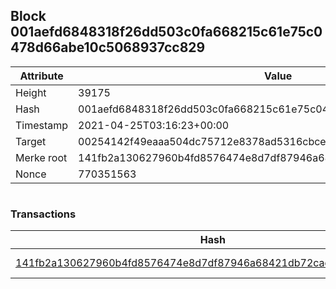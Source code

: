 ## Block 001aefd6848318f26dd503c0fa668215c61e75c0478d66abe10c5068937cc829

Attribute | Value
--- | ---
Height | 39175
Hash | 001aefd6848318f26dd503c0fa668215c61e75c0478d66abe10c5068937cc829
Timestamp | 2021-04-25T03:16:23+00:00
Target | 00254142f49eaaa504dc75712e8378ad5316cbcead634704b3734b6271167cc4
Merke root | 141fb2a130627960b4fd8576474e8d7df87946a68421db72cad00fb2b91d751c
Nonce | 770351563

```

```

### Transactions

Hash | Amount
--- | ---
[141fb2a130627960b4fd8576474e8d7df87946a68421db72cad00fb2b91d751c](141fb2a130627960b4fd8576474e8d7df87946a68421db72cad00fb2b91d751c.md) | 10.00000000 SKEPTI 
